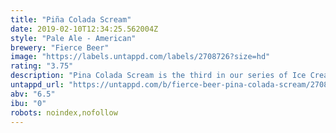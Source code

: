 ```yaml
---
title: "Piña Colada Scream"
date: 2019-02-10T12:34:25.562004Z
style: "Pale Ale - American"
brewery: "Fierce Beer"
image: "https://labels.untappd.com/labels/2708726?size=hd"
rating: "3.75"
description: "Pina Colada Scream is the third in our series of Ice Cream beers. This one is jammed with pineapple and coconut, heavily influenced by the cocktail-making antics of the Caribbean. Best served with a cherry, a paper umbrella and a crooning Mr. Manilow... "
untappd_url: "https://untappd.com/b/fierce-beer-pina-colada-scream/2708726"
abv: "6.5"
ibu: "0"
robots: noindex,nofollow
---
```

